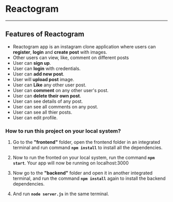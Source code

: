 # Reactogram 

<hr>

## Features of Reactogram

- Reactogram app is an instagram clone application where users can **register**, **login** and
  **create post** with images.
- Other users can view, like, comment on different posts
- User can **sign up**.
- User can **login** with credentials.
- User can **add new post**.
- User will **upload post** image.
- User can **Like** any other user post.
- User can **comment** on any other user's post.
- User can **delete their own post**.
- User can see details of any post.
- User can see all comments on any post.
- User can see all thier posts.
- User can edit profile.

### How to run this project on your local system?

1. Go to the **"frontend"** folder, open the frontend folder in an integrated terminal and run command **`npm install`** to install all the dependencies.
2. Now to run the fronted on your local system, run the command **`npm start`**. Your app will now be running on localhost:3000

3. Now go to the **"backend"** folder and open it in another integrated terminal, and run the command **`npm install`** again to install the backend dependencies.
4. And run **`node server.js`** in the same terminal.
